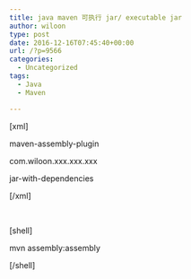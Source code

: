 ```yaml
---
title: java maven 可执行 jar/ executable jar
author: wiloon
type: post
date: 2016-12-16T07:45:40+00:00
url: /?p=9566
categories:
  - Uncategorized
tags:
  - Java
  - Maven

---
```

[xml]

<plugin>
  
<artifactId>maven-assembly-plugin</artifactId>
  
<configuration>
  
<archive>
  
<manifest>
  
<mainClass>
  
com.wiloon.xxx.xxx.xxx
  
</mainClass>
  
</manifest>
  
</archive>
  
<descriptorRefs>
  
<descriptorRef>jar-with-dependencies</descriptorRef>
  
</descriptorRefs>
  
</configuration>
  
</plugin>

[/xml]

&nbsp;

[shell]

mvn assembly:assembly

[/shell]